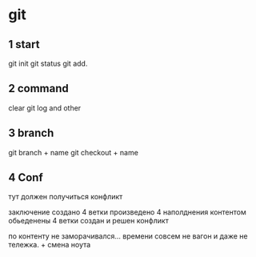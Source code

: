 # git

## 1 start
git init
git status
git add.
## 2 command
clear
git log
and other
## 3 branch
git branch + name
git checkout + name
## 4 Conf
тут должен получиться конфликт


заключение
создано 4 ветки
произведено 4 наполднения контентом
обьеденены 4 ветки
создан и решен конфликт

по контенту не заморачивался... времени совсем не вагон и даже не тележка. + смена ноута